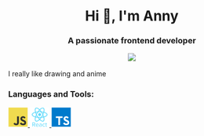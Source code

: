 <h1 align="center">Hi 💫, I'm Anny</h1>
<h3 align="center">A passionate frontend developer</h3>
<p align="center">
 <img src="https://static.wikia.nocookie.net/liberproeliis/images/c/cd/6e18ea3334642036ea4f2ae79c1249c3b46d9194_hq.gif/revision/latest?cb=20180815221615&path-prefix=pt-br" target="_blank" rel="noreferrer"> 
</p>
<p>I really like drawing and anime</p>
<h3 align="left">Languages and Tools:</h3>
<p align="left"> <a href="https://developer.mozilla.org/en-US/docs/Web/JavaScript" target="_blank" rel="noreferrer"> <img src="https://raw.githubusercontent.com/devicons/devicon/master/icons/javascript/javascript-original.svg" alt="javascript" width="40" height="40"/> </a> <a href="https://reactjs.org/" target="_blank" rel="noreferrer"> <img src="https://raw.githubusercontent.com/devicons/devicon/master/icons/react/react-original-wordmark.svg" alt="react" width="40" height="40"/> </a> <a href="https://www.typescriptlang.org/" target="_blank" rel="noreferrer"> <img src="https://raw.githubusercontent.com/devicons/devicon/master/icons/typescript/typescript-original.svg" alt="typescript" width="40" height="40"/> </a> </p>

